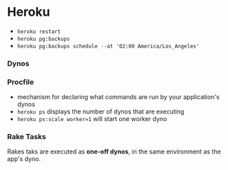 # Heroku
- `heroku restart`
- `heroku pg:backups`
- `heroku pg:backups schedule --at '02:00 America/Los_Angeles'`

### Dynos

### Procfile
- mechanism for declaring what commands are run by your application's dynos
- `heroku ps` displays the number of dynos that are executing
- `heroku ps:scale worker=1` will start one worker dyno

### Rake Tasks
Rakes taks are executed as **one-off dynos**, in the same environment as the app's dyno.
